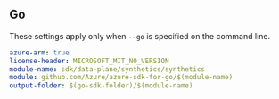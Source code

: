 ## Go

These settings apply only when `--go` is specified on the command line.

```yaml $(go) && $(track2)
azure-arm: true
license-header: MICROSOFT_MIT_NO_VERSION
module-name: sdk/data-plane/synthetics/synthetics
module: github.com/Azure/azure-sdk-for-go/$(module-name)
output-folder: $(go-sdk-folder)/$(module-name)
```

